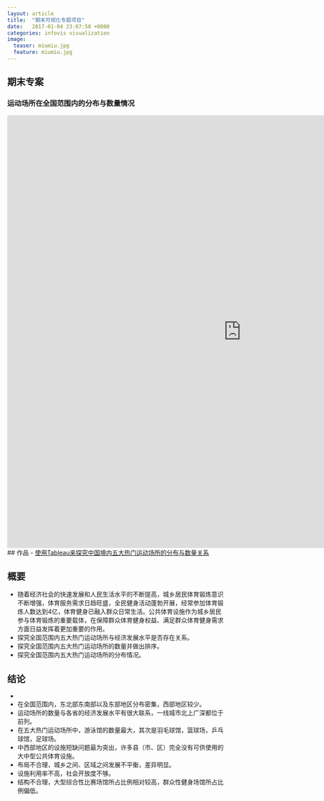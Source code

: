```yaml
---
layout: article
title:  "期末可视化专题项目"
date:   2017-01-04 23:07:50 +0800
categories: infovis visualization
image:
  teaser: miumiu.jpg
  feature: miumiu.jpg
---
```

## 期末专案

### 运动场所在全国范围内的分布与数量情况
<iframe src="https://public.tableau.com/views/_18796/1_2?:embed=y&:display_count=yes" width="1080px" height="1000px" frameborder="0"></iframe>
## 作品
- <a href="https://public.tableau.com/profile/.3587#!/vizhome/1_5320/2_1" target="_blank">使用Tableau来探究中国境内五大热门运动场所的分布与数量关系</a>


## 概要
- 随着经济社会的快速发展和人民生活水平的不断提高，城乡居民体育锻炼意识不断增强，体育服务需求日趋旺盛，全民健身活动蓬勃开展，经常参加体育锻炼人数达到4亿，体育健身已融入群众日常生活。公共体育设施作为城乡居民参与体育锻炼的重要载体，在保障群众体育健身权益、满足群众体育健身需求方面日益发挥着更加重要的作用。
- 探究全国范围内五大热门运动场所与经济发展水平是否存在关系。
- 探究全国范围内五大热门运动场所的数量并做出排序。
- 探究全国范围内五大热门运动场所的分布情况。

## 结论
- 
- 在全国范围内，东北部东南部以及东部地区分布密集，西部地区较少。
- 运动场所的数量与各省的经济发展水平有很大联系，一线城市北上广深都位于前列。
- 在五大热门运动场所中，游泳馆的数量最大，其次是羽毛球馆，篮球场，乒乓球馆，足球场。
- 中西部地区的设施短缺问题最为突出，许多县（市、区）完全没有可供使用的大中型公共体育设施。
- 布局不合理，城乡之间、区域之间发展不平衡，差异明显。
- 设施利用率不高，社会开放度不够。
- 结构不合理，大型综合性比赛场馆所占比例相对较高，群众性健身场馆所占比例偏低。
